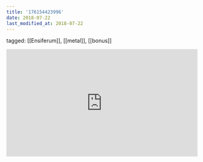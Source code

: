 ```yaml
---
title: '176154423996'
date: 2018-07-22
last_modified_at: 2018-07-22
---
```

tagged: [[Ensiferum]], [[metal]], [[bonus]]
<iframe allow="accelerometer; autoplay; clipboard-write; encrypted-media; gyroscope; picture-in-picture" allowfullscreen="" frameborder="0" height="281" id="youtube_iframe" src="https://www.youtube.com/embed/dk3-SzdJmEI?feature=oembed&amp;enablejsapi=1&amp;origin=https://safe.txmblr.com&amp;wmode=opaque" width="500"></iframe>
